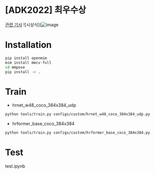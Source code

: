 # [ADK2022] 최우수상
[관련 기사](https://www.dailyonehealth.com/news/articleView.html?idxno=2579)
![시상식](![image](https://github.com/user-attachments/assets/221be4ba-46be-4dee-b6c1-33492bb8e345)

# Installation
```bash
pip install openmim
mim install mmcv-full
cd mmpose
pip install -e .
```

# Train
- hrnet_w48_coco_384x384_udp
```bash
python tools/train.py configs/custom/hrnet_w48_coco_384x384_udp.py
```


- hrformer_base_coco_384x384
```bash
python tools/train.py configs/custom/hrformer_base_coco_384x384.py
```


# Test
test.ipynb
